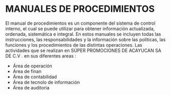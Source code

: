 # MANUALES DE PROCEDIMIENTOS  

El manual de procedimientos es un componente del sistema de control interno, el cual se puede utilizar para obtener información actualizada, ordenada, sistemática e integral. En estos manuales se incluyen todas las instrucciones, las responsabilidades y la información sobre las políticas, las funciones y los procedimientos de las distintas operaciones. Las actividades que se realizan en SÚPER PROMOCIONES DE ACAYUCAN SA DE C.V .  en sus diferentes areas :
* Área de operación 
* Área de finan
* Área de  contabilidad 
* Área de tecnolo  de  información 
* Área de auditoria 
